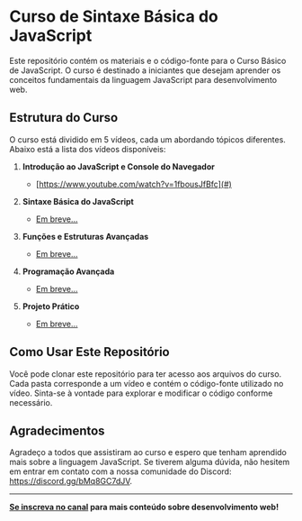 # Curso de Sintaxe Básica do JavaScript

Este repositório contém os materiais e o código-fonte para o Curso Básico de JavaScript. O curso é destinado a iniciantes que desejam aprender os conceitos fundamentais da linguagem JavaScript para desenvolvimento web.

## Estrutura do Curso

O curso está dividido em 5 vídeos, cada um abordando tópicos diferentes. Abaixo está a lista dos vídeos disponíveis:

1. **Introdução ao JavaScript e Console do Navegador**
   - [https://www.youtube.com/watch?v=1fbousJfBfc](#)

2. **Sintaxe Básica do JavaScript**
   - [Em breve...](#)

3. **Funções e Estruturas Avançadas**
   - [Em breve...](#)

4. **Programação Avançada**
   - [Em breve...](#)

5. **Projeto Prático**
   - [Em breve...](#)

## Como Usar Este Repositório

Você pode clonar este repositório para ter acesso aos arquivos do curso. Cada pasta corresponde a um vídeo e contém o código-fonte utilizado no vídeo. Sinta-se à vontade para explorar e modificar o código conforme necessário.

## Agradecimentos

Agradeço a todos que assistiram ao curso e espero que tenham aprendido mais sobre a linguagem JavaScript. Se tiverem alguma dúvida, não hesitem em entrar em contato com a nossa comunidade do Discord: https://discord.gg/bMq8GC7dJV.

---

**[Se inscreva no canal](#) para mais conteúdo sobre desenvolvimento web!**
